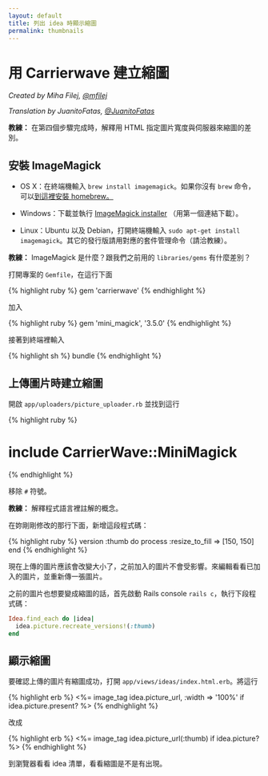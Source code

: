```yaml
---
layout: default
title: 列出 idea 時顯示縮圖
permalink: thumbnails
---
```


# 用 Carrierwave 建立縮圖

*Created by Miha Filej, [@mfilej](https://twitter.com/mfilej)*

*Translation by JuanitoFatas, [@JuanitoFatas](https://twitter.com/juanitofatas)*

**教練：** 在第四個步驟完成時，解釋用 HTML 指定圖片寬度與伺服器來縮圖的差別。

## 安裝 ImageMagick

* OS X：在終端機輸入 `brew install imagemagick`。如果你沒有 `brew` 命令，可以[到這裡安裝 homebrew。][in-homebrew]
* Windows：下載並執行 [ImageMagick installer][im-win] （用第一個連結下載）。
* Linux：Ubuntu 以及 Debian，打開終端機輸入 `sudo apt-get install imagemagick`。其它的發行版請用對應的套件管理命令（請洽教練）。

  [im-win]: http://www.imagemagick.org/script/binary-releases.php#windows
  [in-homebrew]: http://brew.sh/index_zh-tw.html

**教練：** ImageMagick 是什麼？跟我們之前用的 `libraries/gems` 有什麼差別？

打開專案的 `Gemfile`，在這行下面

{% highlight ruby %}
gem 'carrierwave'
{% endhighlight %}

加入

{% highlight ruby %}
gem 'mini_magick', '3.5.0'
{% endhighlight %}

接著到終端裡輸入

{% highlight sh %}
bundle
{% endhighlight %}

## 上傳圖片時建立縮圖

開啟 `app/uploaders/picture_uploader.rb` 並找到這行

{% highlight ruby %}
  # include CarrierWave::MiniMagick
{% endhighlight %}

移除 `#` 符號。

**教練：** 解釋程式語言裡註解的概念。

在妳剛剛修改的那行下面，新增這段程式碼：

{% highlight ruby %}
version :thumb do
  process :resize_to_fill => [150, 150]
end
{% endhighlight %}

現在上傳的圖片應該會改變大小了，之前加入的圖片不會受影響。來編輯看看已加入的圖片，並重新傳一張圖片。

之前的圖片也想要變成縮圖的話，首先啟動 Rails console `rails c`，執行下段程式碼：

```ruby
Idea.find_each do |idea|
  idea.picture.recreate_versions!(:thumb)
end
```

## 顯示縮圖

要確認上傳的圖片有縮圖成功，打開 `app/views/ideas/index.html.erb`。將這行

{% highlight erb %}
<%= image_tag idea.picture_url, :width => '100%' if idea.picture.present? %>
{% endhighlight %}

改成

{% highlight erb %}
<%= image_tag idea.picture_url(:thumb) if idea.picture? %>
{% endhighlight %}

到瀏覽器看看 idea 清單，看看縮圖是不是有出現。

